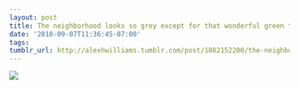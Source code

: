 ```yaml
---
layout: post
title: The neighborhood looks so grey except for that wonderful green tree!
date: '2010-09-07T11:36:45-07:00'
tags: 
tumblr_url: http://alexhwilliams.tumblr.com/post/1082152200/the-neighborhood-looks-so-grey-except-for-that
---
```

<img src="http://www.tumblr.com/photo/1280/alexhwilliams/1082152200/1/tumblr_l8e3p9iaUH1qz5a5a"/>
